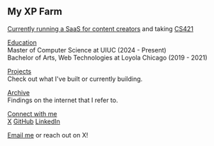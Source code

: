 ## My XP Farm

[Currently running a SaaS for content creators](https://partnerwise.io) and taking [CS421](https://cs.illinois.edu/academics/courses/cs421)

[Education]()<br /> Master of Computer Science at UIUC (2024 - Present)<br /> Bachelor of Arts, Web Technologies at Loyola Chicago (2019 - 2021)

[Projects](/projects) <br />Check out what I've built or currently building.

[Archive](/archive/) <br />Findings on the internet that I refer to.


[Connect with me](/) <br />
[X](https://x.com/stradamoney)
[GitHub](https://github.com/nicoestrada)
[LinkedIn](https://linkedin.com/in/nico-estrada)

[Email me](mailto:estrada@hey.com) or reach out on X!
